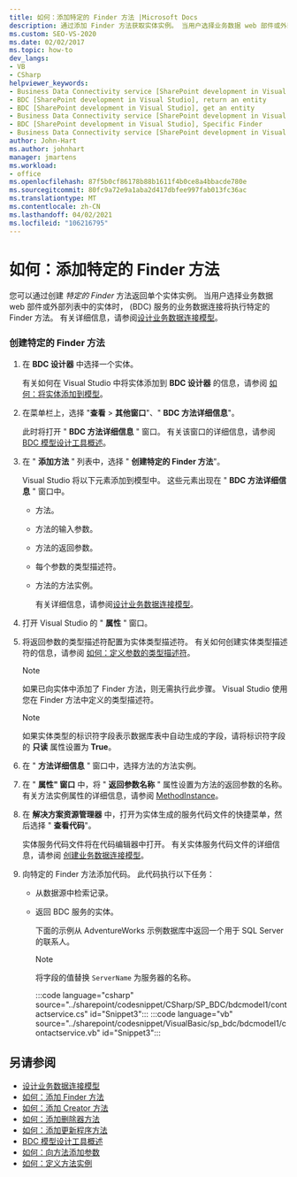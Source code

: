 ```yaml
---
title: 如何：添加特定的 Finder 方法 |Microsoft Docs
description: 通过添加 Finder 方法获取实体实例。 当用户选择业务数据 web 部件或外部列表中的实体时，BDC 服务将调用方法。
ms.custom: SEO-VS-2020
ms.date: 02/02/2017
ms.topic: how-to
dev_langs:
- VB
- CSharp
helpviewer_keywords:
- Business Data Connectivity service [SharePoint development in Visual Studio], Specific Finder
- BDC [SharePoint development in Visual Studio], return an entity
- BDC [SharePoint development in Visual Studio], get an entity
- Business Data Connectivity service [SharePoint development in Visual Studio], return an entity
- BDC [SharePoint development in Visual Studio], Specific Finder
- Business Data Connectivity service [SharePoint development in Visual Studio], get an entity
author: John-Hart
ms.author: johnhart
manager: jmartens
ms.workload:
- office
ms.openlocfilehash: 87f5b0cf86178b88b1611f4b0ce8a4bbacde780e
ms.sourcegitcommit: 80fc9a72e9a1aba2d417dbfee997fab013fc36ac
ms.translationtype: MT
ms.contentlocale: zh-CN
ms.lasthandoff: 04/02/2021
ms.locfileid: "106216795"
---
```

# <a name="how-to-add-a-specific-finder-method"></a>如何：添加特定的 Finder 方法
  您可以通过创建 *特定的 Finder* 方法返回单个实体实例。 当用户选择业务数据 web 部件或外部列表中的实体时， (BDC) 服务的业务数据连接将执行特定的 Finder 方法。 有关详细信息，请参阅[设计业务数据连接模型](../sharepoint/designing-a-business-data-connectivity-model.md)。

### <a name="to-create-a-specific-finder-method"></a>创建特定的 Finder 方法

1. 在 **BDC 设计器** 中选择一个实体。

    有关如何在 Visual Studio 中将实体添加到 **BDC 设计器** 的信息，请参阅 [如何：将实体添加到模型](../sharepoint/how-to-add-an-entity-to-a-model.md)。

2. 在菜单栏上，选择 "**查看**  >  **其他窗口**"、" **BDC 方法详细信息**"。

    此时将打开 " **BDC 方法详细信息** " 窗口。 有关该窗口的详细信息，请参阅 [BDC 模型设计工具概述](../sharepoint/bdc-model-design-tools-overview.md)。

3. 在 " **添加方法** " 列表中，选择 " **创建特定的 Finder 方法**"。

    Visual Studio 将以下元素添加到模型中。 这些元素出现在 " **BDC 方法详细信息** " 窗口中。

   - 方法。

   - 方法的输入参数。

   - 方法的返回参数。

   - 每个参数的类型描述符。

   - 方法的方法实例。

     有关详细信息，请参阅[设计业务数据连接模型](../sharepoint/designing-a-business-data-connectivity-model.md)。

4. 打开 Visual Studio 的 " **属性** " 窗口。

5. 将返回参数的类型描述符配置为实体类型描述符。 有关如何创建实体类型描述符的信息，请参阅 [如何：定义参数的类型描述符](../sharepoint/how-to-define-the-type-descriptor-of-a-parameter.md)。

   > [!NOTE]
   > 如果已向实体中添加了 Finder 方法，则无需执行此步骤。 Visual Studio 使用您在 Finder 方法中定义的类型描述符。

   > [!NOTE]
   > 如果实体类型的标识符字段表示数据库表中自动生成的字段，请将标识符字段的 **只读** 属性设置为 **True**。

6. 在 " **方法详细信息** " 窗口中，选择方法的方法实例。

7. 在 " **属性" 窗口** 中，将 " **返回参数名称** " 属性设置为方法的返回参数的名称。 有关方法实例属性的详细信息，请参阅 [MethodInstance](/previous-versions/office/developer/sharepoint-2010/ee556838(v=office.14))。

8. 在 **解决方案资源管理器** 中，打开为实体生成的服务代码文件的快捷菜单，然后选择 " **查看代码**"。

    实体服务代码文件将在代码编辑器中打开。 有关实体服务代码文件的详细信息，请参阅 [创建业务数据连接模型](../sharepoint/creating-a-business-data-connectivity-model.md)。

9. 向特定的 Finder 方法添加代码。 此代码执行以下任务：

   - 从数据源中检索记录。

   - 返回 BDC 服务的实体。

     下面的示例从 AdventureWorks 示例数据库中返回一个用于 SQL Server 的联系人。

     > [!NOTE]
     > 将字段的值替换 `ServerName` 为服务器的名称。

     :::code language="csharp" source="../sharepoint/codesnippet/CSharp/SP_BDC/bdcmodel1/contactservice.cs" id="Snippet3":::
     :::code language="vb" source="../sharepoint/codesnippet/VisualBasic/sp_bdc/bdcmodel1/contactservice.vb" id="Snippet3":::

## <a name="see-also"></a>另请参阅
- [设计业务数据连接模型](../sharepoint/designing-a-business-data-connectivity-model.md)
- [如何：添加 Finder 方法](../sharepoint/how-to-add-a-finder-method.md)
- [如何：添加 Creator 方法](../sharepoint/how-to-add-a-creator-method.md)
- [如何：添加删除器方法](../sharepoint/how-to-add-a-deleter-method.md)
- [如何：添加更新程序方法](../sharepoint/how-to-add-an-updater-method.md)
- [BDC 模型设计工具概述](../sharepoint/bdc-model-design-tools-overview.md)
- [如何：向方法添加参数](../sharepoint/how-to-add-a-parameter-to-a-method.md)
- [如何：定义方法实例](../sharepoint/how-to-define-a-method-instance.md)
